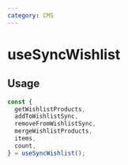 ```yaml
---
category: CMS
---
```


# useSyncWishlist

<!-- PLACEHOLDER_DESCRIPTION -->

## Usage

```ts
const {
  getWishlistProducts,
  addToWishlistSync,
  removeFromWishlistSync,
  mergeWishlistProducts,
  items,
  count,
} = useSyncWishlist();
```
